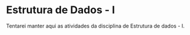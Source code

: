 # Estrutura de Dados - I
Tentarei manter aqui as atividades da disciplina de Estrutura de dados - I.
